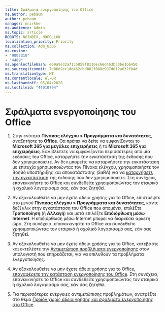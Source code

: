 ```yaml
---
title: Σφάλματα ενεργοποίησης του Office
ms.author: pebaum
author: pebaum
manager: mnirkhe
ms.audience: Admin
ms.topic: article
ROBOTS: NOINDEX, NOFOLLOW
localization_priority: Priority
ms.collection: Adm_O365
ms.custom:
- "9002310"
- "4489"
ms.openlocfilehash: e69a9e32a713b859f8110ec66d4b3b53be1bb450
ms.sourcegitcommit: 7e06d9ec1dd462cbd882f088c997d012a032f04d
ms.translationtype: HT
ms.contentlocale: el-GR
ms.lasthandoff: 05/04/2020
ms.locfileid: "44010794"
---
```

# <a name="office-activation-errors"></a>Σφάλματα ενεργοποίησης του Office

1. Στην ενότητα **Πίνακας ελέγχου > Προγράμματα και δυνατότητες**, αναζητήστε το **Office**. Θα πρέπει να δείτε να εμφανίζονται το **Microsoft 365 για μεγάλες επιχειρήσεις** ή το **Microsoft 365 για επιχειρήσεις**. Εάν βλέπετε να εμφανίζονται περισσότερες από μία εκδόσεις του Office, καταργήστε την εγκατάσταση της έκδοσης που δεν χρησιμοποιείτε. Αν δεν μπορείτε να καταργήσετε την εγκατάσταση με επιτυχία χρησιμοποιώντας τον Πίνακα ελέγχου, χρησιμοποιήστε τον Βοηθό υποστήριξης και αποκατάστασης (SaRA) για να [καταργήσετε την εγκατάσταση](https://aka.ms/SARA-OfficeUninstall-Alchemy) της έκδοσης που δεν χρησιμοποιείτε. Στη συνέχεια, επανεκκινήστε το Office και συνδεθείτε χρησιμοποιώντας τον εταιρικό ή σχολικό λογαριασμό σας, εάν σας ζητηθεί. 

2. Αν εξακολουθείτε να μην έχετε άδεια χρήσης για το Office, επιστρέψτε στο μενού **Πίνακας ελέγχου > Προγράμματα και δυνατότητες**, κάντε δεξί κλικ στην εγκατάσταση του Office που απομένει, επιλέξτε **Τροποποίηση** (ή **Αλλαγή**) και μετά επιλέξτε **Επιδιόρθωση μέσω Internet**. Η επιδιόρθωση μέσω Internet μπορεί να διαρκέσει αρκετή ώρα. Στη συνέχεια, επανεκκινήστε το Office και συνδεθείτε χρησιμοποιώντας τον εταιρικό ή σχολικό λογαριασμό σας, εάν σας ζητηθεί. 

3. Αν εξακολουθείτε να μην έχετε άδεια χρήσης για το Office, κατεβάστε και εκτελέστε την [Αντιμετώπιση προβλήματα ενεργοποίησης](https://aka.ms/SARA-OfficeActivation-Alchemy) στον υπολογιστή που επηρεάζεται, για να επιλυθούν τα προβλήματα ενεργοποίησης. 

4. Αν εξακολουθείτε να μην έχετε άδεια χρήσης για το Office, [επαναφέρετε την κατάσταση ενεργοποίησης του Office](https://docs.microsoft.com/office365/troubleshoot/activation/reset-office-365-proplus-activation-state). Στη συνέχεια, επανεκκινήστε το Office και συνδεθείτε χρησιμοποιώντας τον εταιρικό ή σχολικό λογαριασμό σας, εάν σας ζητηθεί.  

5. Για περισσότερες ενέργειες αντιμετώπισης προβλημάτων, ανατρέξτε στο θέμα [Προϊόν χωρίς άδεια χρήσης και σφάλματα ενεργοποίησης στο Office](https://support.office.com/article/unlicensed-product-and-activation-errors-in-office-0d23d3c0-c19c-4b2f-9845-5344fedc4380).
